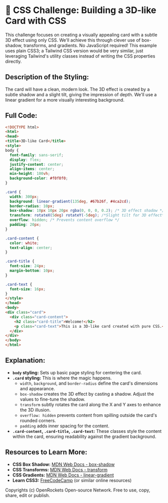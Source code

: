 # 🐞 CSS Challenge:  Building a 3D-like Card with CSS


This challenge focuses on creating a visually appealing card with a subtle 3D effect using only CSS.  We'll achieve this through clever use of box-shadow, transforms, and gradients.  No JavaScript required! This example uses plain CSS3; a Tailwind CSS version would be very similar, just leveraging Tailwind's utility classes instead of writing the CSS properties directly.

## Description of the Styling:

The card will have a clean, modern look.  The 3D effect is created by a subtle shadow and a slight tilt, giving the impression of depth.  We'll use a linear gradient for a more visually interesting background.


## Full Code:

```html
<!DOCTYPE html>
<html>
<head>
<title>3D-like Card</title>
<style>
body {
  font-family: sans-serif;
  display: flex;
  justify-content: center;
  align-items: center;
  min-height: 100vh;
  background-color: #f0f0f0;
}

.card {
  width: 300px;
  background: linear-gradient(135deg, #67b26f, #4ca2cd);
  border-radius: 10px;
  box-shadow: 10px 10px 20px rgba(0, 0, 0, 0.2); /* 3D effect shadow */
  transform: rotateX(5deg) rotateY(-5deg); /*Slight tilt for 3D effect*/
  overflow: hidden; /* Prevents content overflow */
  padding: 20px;
}

.card-content {
  color: white;
  text-align: center;
}

.card-title {
  font-size: 24px;
  margin-bottom: 10px;
}

.card-text {
  font-size: 16px;
}
</style>
</head>
<body>
<div class="card">
  <div class="card-content">
    <h2 class="card-title">Welcome!</h2>
    <p class="card-text">This is a 3D-like card created with pure CSS.</p>
  </div>
</div>
</body>
</html>
```

## Explanation:

* **`body` styling:**  Sets up basic page styling for centering the card.
* **`.card` styling:** This is where the magic happens.
    * `width`, `background`, and `border-radius` define the card's dimensions and appearance.
    * `box-shadow` creates the 3D effect by casting a shadow. Adjust the values to fine-tune the shadow.
    * `transform` subtly rotates the card along the X and Y axes to enhance the 3D illusion.
    * `overflow: hidden` prevents content from spilling outside the card's rounded corners.
    * `padding` adds inner spacing for the content.
* **`.card-content`, `.card-title`, `.card-text`:**  These classes style the content within the card, ensuring readability against the gradient background.


## Resources to Learn More:

* **CSS Box Shadow:** [MDN Web Docs - box-shadow](https://developer.mozilla.org/en-US/docs/Web/CSS/box-shadow)
* **CSS Transforms:** [MDN Web Docs - transform](https://developer.mozilla.org/en-US/docs/Web/CSS/transform)
* **CSS Gradients:** [MDN Web Docs - linear-gradient](https://developer.mozilla.org/en-US/docs/Web/CSS/linear-gradient)
* **Learn CSS3:** [FreeCodeCamp](https://www.freecodecamp.org/learn/responsive-web-design/) (or similar online resources)


Copyrights (c) OpenRockets Open-source Network. Free to use, copy, share, edit or publish.

